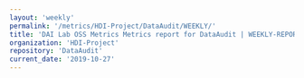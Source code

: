 ```yaml
---
layout: 'weekly'
permalink: '/metrics/HDI-Project/DataAudit/WEEKLY/'
title: 'DAI Lab OSS Metrics Metrics report for DataAudit | WEEKLY-REPORT-2019-10-27'
organization: 'HDI-Project'
repository: 'DataAudit'
current_date: '2019-10-27'
---
```

